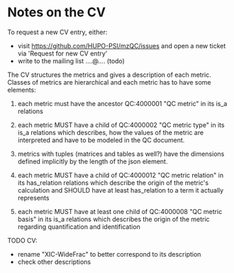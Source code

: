 # Notes on the CV

To request a new CV entry, either:
* visit https://github.com/HUPO-PSI/mzQC/issues and open a new ticket via 'Request for new CV entry'
* write to the mailing list ....@.... (todo)

The CV structures the metrics and gives a description of each metric. Classes of
metrics are hierarchical and each metric has to have some elements:

1) each metric must have the ancestor QC:4000001 "QC metric" in its is_a
   relations

2) each metric MUST have a child of QC:4000002 "QC metric type" in its is_a
   relations which describes, how the values of the metric are interpreted and
   have to be modeled in the QC document.

3) metrics with tuples (matrices and tables as well?) have the dimensions
   defined implicitly by the length of the json element.

4) each metric MUST have a child of QC:4000012 "QC metric relation" in its
   has_relation relations which describe the origin of the metric's calculation
   and SHOULD have at least has_relation to a term it actually represents

5) each metric MUST have at least one child of QC:4000008 "QC metric basis" in
   its is_a relations which describes the origin of the metric regarding
   quantification and identification




TODO CV:
* rename "XIC-WideFrac" to better correspond to its description
* check other descriptions

